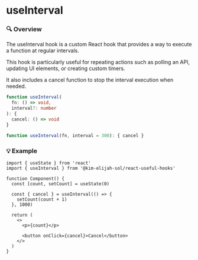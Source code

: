 # useInterval

### 🔍 Overview

The useInterval hook is a custom React hook that provides a way to execute a function at regular intervals.

This hook is particularly useful for repeating actions such as polling an API, updating UI elements, or creating custom timers.

It also includes a cancel function to stop the interval execution when needed.

```typescript
function useInterval(
  fn: () => void,
  interval?: number
): {
  cancel: () => void
}
```

```typescript
function useInterval(fn, interval = 300): { cancel }
```

### 💡 Example

```tsx
import { useState } from 'react'
import { useInterval } from '@kim-elijah-sol/react-useful-hooks'

function Component() {
  const [count, setCount] = useState(0)

  const { cancel } = useInterval(() => {
    setCount(count + 1)
  }, 1000)

  return (
    <>
      <p>{count}</p>

      <button onClick={cancel}>Cancel</button>
    </>
  )
}
```
